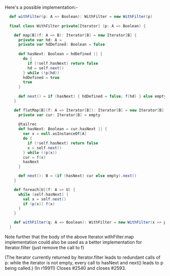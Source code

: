 Here's a possible implementation:-

```scala
  def withFilter(p: A => Boolean): WithFilter = new WithFilter(p)
  
  final class WithFilter private[Iterator] (p: A => Boolean) {

    def map[B](f: A => B): Iterator[B] = new Iterator[B] {
      private var hd: A = _
      private var hdDefined: Boolean = false
      
      def hasNext: Boolean = hdDefined || {
        do {
          if (!self.hasNext) return false
          hd = self.next()
        } while (!p(hd))
        hdDefined = true
        true
      }
      
      def next() = if (hasNext) { hdDefined = false; f(hd) } else empty.next()
    }

    def flatMap[B](f: A => Iterator[B]): Iterator[B] = new Iterator[B] {
      private var cur: Iterator[B] = empty
      
      @tailrec
      def hasNext: Boolean = cur.hasNext || {
        var x = null.asInstanceOf[A]
        do {
          if (!self.hasNext) return false
          x = self.next()
        } while (!p(x))
        cur = f(x)
        hasNext
      }

      def next(): B = (if (hasNext) cur else empty).next() 
    }

    def foreach[U](f: A => U) {
      while (self.hasNext) {
        val x = self.next()
        if (p(x)) f(x)
      }
    }

    def withFilter(q: A => Boolean): WithFilter = new WithFilter(x => p(x) && q(x))
  }
```


Note further that the body of the above Iterator.withFilter.map implementation could also be used as a better implementation for Iterator.filter  (just remove the call to f)

(The Iterator currently returned by Iterator.filter leads to redundant calls of p: while the iterator is not empty, every call to hasNext and next() leads to p being called.)
(In r19911) Closes #2540 and closes #2593.
